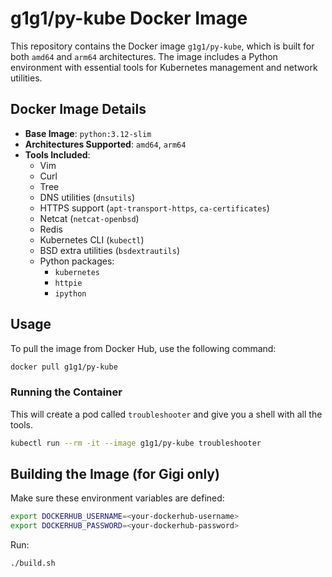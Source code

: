 # g1g1/py-kube Docker Image

This repository contains the Docker image `g1g1/py-kube`, which is built for both `amd64` and `arm64` architectures. The image includes a Python environment with essential tools for Kubernetes management and network utilities.

## Docker Image Details

- **Base Image**: `python:3.12-slim`
- **Architectures Supported**: `amd64`, `arm64`
- **Tools Included**:
  - Vim
  - Curl
  - Tree
  - DNS utilities (`dnsutils`)
  - HTTPS support (`apt-transport-https`, `ca-certificates`)
  - Netcat (`netcat-openbsd`)
  - Redis
  - Kubernetes CLI (`kubectl`)
  - BSD extra utilities (`bsdextrautils`)
  - Python packages:
    - `kubernetes`
    - `httpie`
    - `ipython`

## Usage

To pull the image from Docker Hub, use the following command:
```sh
docker pull g1g1/py-kube
```

### Running the Container

This will create a pod called `troubleshooter` and give you a shell with all the tools.
```sh
kubectl run --rm -it --image g1g1/py-kube troubleshooter
```

## Building the Image (for Gigi only)

Make sure these environment variables are defined:
```sh
export DOCKERHUB_USERNAME=<your-dockerhub-username>
export DOCKERHUB_PASSWORD=<your-dockerhub-password>
```

Run:
```sh
./build.sh
```
